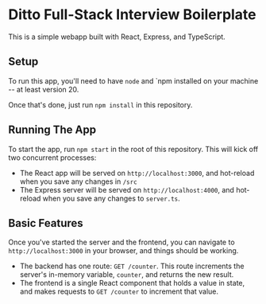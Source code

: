 # Ditto Full-Stack Interview Boilerplate

This is a simple webapp built with React, Express, and TypeScript.

## Setup

To run this app, you'll need to have `node` and `npm installed on your machine -- at least version 20.

Once that's done, just run `npm install` in this repository.

## Running The App

To start the app, run `npm start` in the root of this repository.
This will kick off two concurrent processes:

- The React app will be served on `http://localhost:3000`, and hot-reload when you save any changes in `/src`
- The Express server will be served on `http://localhost:4000`, and hot-reload when you save any changes to `server.ts`.

## Basic Features

Once you've started the server and the frontend, you can navigate to `http://localhost:3000` in your browser, and things should be working.

- The backend has one route: `GET /counter`. This route increments the server's in-memory variable, `counter`, and returns the new result.
- The frontend is a single React component that holds a value in state, and makes requests to `GET /counter` to increment that value.
